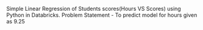 Simple Linear Regression of Students scores(Hours VS Scores) using Python in Databricks.
Problem Statement - To predict model for hours given as 9.25
